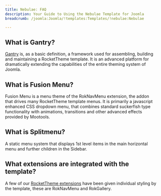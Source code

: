 ```yaml
---
title: Nebulae: FAQ
description: Your Guide to Using the Nebulae Template for Joomla
breadcrumb: /joomla:Joomla/!templates:Templates/!nebulae:Nebulae

---
```


What is Gantry?
-----
[Gantry][gantry] is, as a basic definition, a framework used for assembling, building and maintaining a RocketTheme template. It is an advanced platform for dramatically extending the capabilities of the entire theming system of Joomla.

What is Fusion Menu?
-----
Fusion Menu is a menu theme of the RokNavMenu extension, the addon that drives many RocketTheme template menus. It is primarily a javascript enhanced CSS dropdown menu, that combines standard suckerfish type functionality with animations, transitions and other advanced effects provided by Mootools.

What is Splitmenu?
-----
A static menu system that displays 1st level items in the main horizontal menu and further children in the Sidebar.

What extensions are integrated with the template?
-----
A few of our [RocketTheme extensions][extensions] have been given individual styling by the template, these are RokNavMenu and RokGallery.

[gantry]: http://gantry-framework.org/
[features]: http://demo.rockettheme.com/joomla-templates/nebulae/features
[font]: http://www.fontsquirrel.com/fonts/ubuntu
[forum]: http://www.rockettheme.com/forum/joomla-template-nebulae/
[dropdown]: http://demo.rockettheme.com/joomla-templates/nebulae/features/menu-options
[splitmenu]: http://demo.rockettheme.com/joomla-templates/nebulae/features/menu-options
[extensions]: http://demo.rockettheme.com/joomla-templates/nebulae/features/extensions